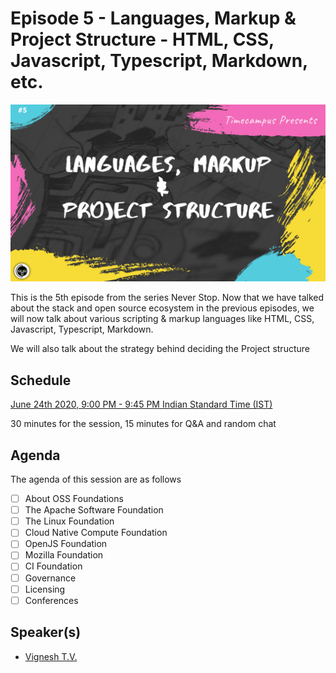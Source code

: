 # Episode 5 - Languages, Markup & Project Structure - HTML, CSS, Javascript, Typescript, Markdown, etc.

![](5-LanguagesMarkupStructure.png)

This is the 5th episode from the series Never Stop. Now that we have talked about the stack and open source ecosystem in the previous episodes, we will now talk about various scripting & markup languages like HTML, CSS, Javascript, Typescript, Markdown.

We will also talk about the strategy behind deciding the Project structure

## Schedule

[June 24th 2020, 9:00 PM - 9:45 PM Indian Standard Time (IST)](https://calendar.google.com/event?action=TEMPLATE&tmeid=MGg2b3NybmVjbWxtMm1iaWpudnBsN283cjQgdGltZWNhbXB1cy5jb21fM2hxNHB0a3MwbGUycm5kMGowMW82MDE0YWdAZw&tmsrc=timecampus.com_3hq4ptks0le2rnd0j01o6014ag%40group.calendar.google.com)

30 minutes for the session, 15 minutes for Q&A and random chat

## Agenda

The agenda of this session are as follows

- [ ] About OSS Foundations
- [ ] The Apache Software Foundation
- [ ] The Linux Foundation
- [ ] Cloud Native Compute Foundation
- [ ] OpenJS Foundation
- [ ] Mozilla Foundation
- [ ] CI Foundation
- [ ] Governance
- [ ] Licensing
- [ ] Conferences

## Speaker(s)

- [Vignesh T.V.](http://tvvignesh.com/)
